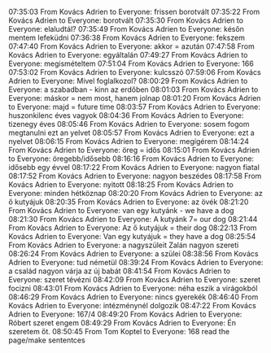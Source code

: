 07:35:03 From Kovács Adrien to Everyone:
	frissen borotvált
07:35:22 From Kovács Adrien to Everyone:
	borotvált
07:35:30 From Kovács Adrien to Everyone:
	elaludtál?
07:35:49 From Kovács Adrien to Everyone:
	későn mentem lefeküdni
07:36:38 From Kovács Adrien to Everyone:
	fekszem
07:47:40 From Kovács Adrien to Everyone:
	akkor = azután
07:47:58 From Kovács Adrien to Everyone:
	egyáltalán
07:49:27 From Kovács Adrien to Everyone:
	megismételtem
07:51:04 From Kovács Adrien to Everyone:
	166
07:53:02 From Kovács Adrien to Everyone:
	kulcsszó
07:59:06 From Kovács Adrien to Everyone:
	Mivel foglalkozol?
08:00:29 From Kovács Adrien to Everyone:
	a szabadban - kinn az erdőben
08:01:03 From Kovács Adrien to Everyone:
	máskor = nem most, hanem jolnap
08:01:20 From Kovács Adrien to Everyone:
	majd = future time
08:03:57 From Kovács Adrien to Everyone:
	huszonkilenc éves vagyok
08:04:36 From Kovács Adrien to Everyone:
	tizenegy éves
08:05:46 From Kovács Adrien to Everyone:
	sosem fogom megtanulni ezt an yelvet
08:05:57 From Kovács Adrien to Everyone:
	ezt a nyelvet
08:06:15 From Kovács Adrien to Everyone:
	megígérem
08:14:24 From Kovács Adrien to Everyone:
	öreg = idős
08:15:01 From Kovács Adrien to Everyone:
	öregebb/idősebb
08:16:16 From Kovács Adrien to Everyone:
	idősebb egy évvel
08:17:22 From Kovács Adrien to Everyone:
	nagyon fiatal
08:17:52 From Kovács Adrien to Everyone:
	nagyon beszédes
08:17:58 From Kovács Adrien to Everyone:
	nyitott
08:18:25 From Kovács Adrien to Everyone:
	minden hétköznap
08:20:20 From Kovács Adrien to Everyone:
	az ő kutyájuk
08:20:35 From Kovács Adrien to Everyone:
	az övék
08:21:20 From Kovács Adrien to Everyone:
	van egy kutyánk - we have a dog
08:21:30 From Kovács Adrien to Everyone:
	A kutyánk 7= our dog
08:21:44 From Kovács Adrien to Everyone:
	Az ő kutyájuk = their dog
08:22:13 From Kovács Adrien to Everyone:
	Van egy kutyájuk = they have a dog
08:25:54 From Kovács Adrien to Everyone:
	a nagyszüleit Zalán nagyon szereti
08:26:24 From Kovács Adrien to Everyone:
	a szülei
08:38:56 From Kovács Adrien to Everyone:
	tud németül
08:39:24 From Kovács Adrien to Everyone:
	a család nagyon várja az új babát
08:41:54 From Kovács Adrien to Everyone:
	szeret tévézni
08:42:09 From Kovács Adrien to Everyone:
	szeret focizni
08:43:01 From Kovács Adrien to Everyone:
	néha eszik a virágokból
08:46:29 From Kovács Adrien to Everyone:
	nincs gyerekék
08:46:40 From Kovács Adrien to Everyone:
	intézménynél dolgozik
08:47:22 From Kovács Adrien to Everyone:
	167/4
08:49:20 From Kovács Adrien to Everyone:
	Róbert szeret engem
08:49:29 From Kovács Adrien to Everyone:
	Én szeretem őt.
08:50:45 From Tom Koptel to Everyone:
	168 read the page/make sententces
